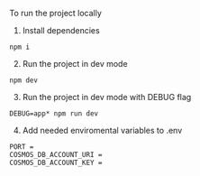 To run the project locally

1. Install dependencies

```
npm i
```

2. Run the project in dev mode

```
npm dev
```

3. Run the project in dev mode with DEBUG flag

```
DEBUG=app* npm run dev
```

4. Add needed enviromental variables to .env

```
PORT =
COSMOS_DB_ACCOUNT_URI =
COSMOS_DB_ACCOUNT_KEY =
```
